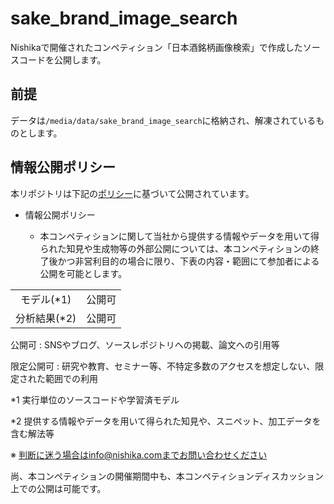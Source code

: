 # sake_brand_image_search

Nishikaで開催されたコンペティション「日本酒銘柄画像検索」で作成したソースコードを公開します。

## 前提

データは`/media/data/sake_brand_image_search`に格納され、解凍されているものとします。

## 情報公開ポリシー

本リポジトリは下記の[ポリシー](https://competition.nishika.com/competitions/sake/summary#rules)に基づいて公開されています。

- 情報公開ポリシー

    - 本コンペティションに関して当社から提供する情報やデータを用いて得られた知見や生成物等の外部公開については、本コンペティションの終了後かつ非営利目的の場合に限り、下表の内容・範囲にて参加者による公開を可能とします。

|||
|:---:|:---:|
|モデル(*1)|公開可|
|分析結果(*2)|公開可|

公開可 : SNSやブログ、ソースレポジトリへの掲載、論文への引用等

限定公開可 : 研究や教育、セミナー等、不特定多数のアクセスを想定しない、限定された範囲での利用

*1 実行単位のソースコードや学習済モデル

*2 提供する情報やデータを用いて得られた知見や、スニペット、加工データを含む解法等

※ 判断に迷う場合はinfo@nishika.comまでお問い合わせください

尚、本コンペティションの開催期間中も、本コンペティションディスカッション上での公開は可能です。
